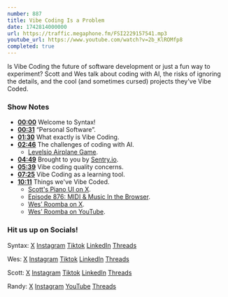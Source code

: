 ```yaml
---
number: 887
title: Vibe Coding Is a Problem
date: 1742814000000
url: https://traffic.megaphone.fm/FSI2229157541.mp3
youtube_url: https://www.youtube.com/watch?v=2b_KlROMfp8
completed: true
---
```

	
Is Vibe Coding the future of software development or just a fun way to experiment? Scott and Wes talk about coding with AI, the risks of ignoring the details, and the cool (and sometimes cursed) projects they've Vibe Coded.

### Show Notes

* **[00:00](#t=00:00)** Welcome to Syntax!
* **[00:31](#t=00:31)** “Personal Software”.
* **[01:30](#t=01:30)** What exactly is Vibe Coding.
* **[02:46](#t=02:46)** The challenges of coding with AI.
  * [Levelsio Airplane Game](https://fly.pieter.com/).
* **[04:49](#t=04:49)** Brought to you by [Sentry.io](https://sentry.io/syntax).
* **[05:39](#t=05:39)** Vibe coding quality concerns.
* **[07:25](#t=07:25)** Vibe Coding as a learning tool.
* **[10:11](#t=10:11)** Things we've Vibe Coded.
  * [Scott's Piano UI on X](https://x.com/stolinski/status/1885059613705281750).
  * [Episode 876: MIDI & Music In the Browser](https://syntax.fm/show/876/midi-and-music-in-the-browser).
  * [Wes’ Roomba on X](https://x.com/wesbos/status/1882793928304517570).
  * [Wes’ Roomba on YouTube](https://www.youtube.com/watch?v=4jAM5P7PcK0).

### Hit us up on Socials!

Syntax: [X](https://twitter.com/syntaxfm) [Instagram](https://www.instagram.com/syntax_fm/) [Tiktok](https://www.tiktok.com/@syntaxfm) [LinkedIn](https://www.linkedin.com/company/96077407/admin/feed/posts/) [Threads](https://www.threads.net/@syntax_fm)

Wes: [X](https://twitter.com/wesbos) [Instagram](https://www.instagram.com/wesbos/) [Tiktok](https://www.tiktok.com/@wesbos) [LinkedIn](https://www.linkedin.com/in/wesbos/) [Threads](https://www.threads.net/@wesbos)

Scott: [X](https://twitter.com/stolinski) [Instagram](https://www.instagram.com/stolinski/) [Tiktok](https://www.tiktok.com/@stolinski) [LinkedIn](https://www.linkedin.com/in/stolinski/) [Threads](https://www.threads.net/@stolinski)

Randy: [X](https://twitter.com/randyrektor) [Instagram](https://www.instagram.com/randyrektor/) [YouTube](https://www.youtube.com/@randyrektor) [Threads](https://www.threads.net/@randyrektor)